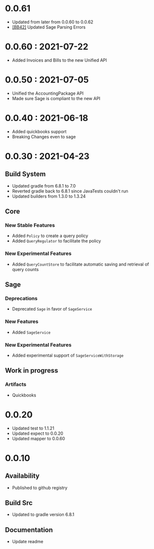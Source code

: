 # 0.0.61

- Updated from later from 0.0.60 to 0.0.62
- [[BB42]](https://github.com/picortex/b2b/issues/42) Updated Sage Parsing Errors

# 0.0.60 : 2021-07-22

- Added Invoices and Bills to the new Unified API

# 0.0.50 : 2021-07-05

- Unified the AccountingPackage API
- Made sure Sage is compliant to the new API

# 0.0.40 : 2021-06-18

- Added quickbooks support
- Breaking Changes even to sage

# 0.0.30 : 2021-04-23

## Build System

- Updated gradle from 6.8.1 to 7.0
- Reverted gradle back to 6.8.1 since JavaTests couldn't run
- Updated builders from 1.3.0 to 1.3.24

## Core

### New Stable Features

- Added `Policy` to create a query policy
- Added `QueryRegulator` to facilitate the policy

### New Experimental Features

- Added `QueryCountStore` to facilitate automatic saving and retrieval of query counts

## Sage

### Deprecations

- Deprecated `Sage` in favor of `SageService`

### New Features

- Added `SageService`

### New Experimental Features

- Added experimental support of `SageServiceWithStorage`

## Work in progress

### Artifacts

- Quickbooks

# 0.0.20

- Updated test to 1.1.21
- Updated expect to 0.0.20
- Updated mapper to 0.0.60

# 0.0.10

## Availability

- Published to github registry

## Build Src

- Updated to gradle version 6.8.1

## Documentation

- Update readme
